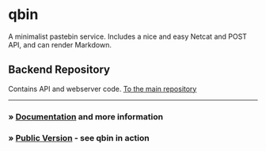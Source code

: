 # qbin
A minimalist pastebin service. Includes a nice and easy Netcat and POST API, and can render Markdown.

## Backend Repository
Contains API and webserver code. [To the main repository](https://github.com/qbin-io/qbin)

---
### » [Documentation](http://qbin-io.viewdocs.io/qbin/) and more information
### » [Public Version](https://beta.qbin.io/) - see qbin in action
